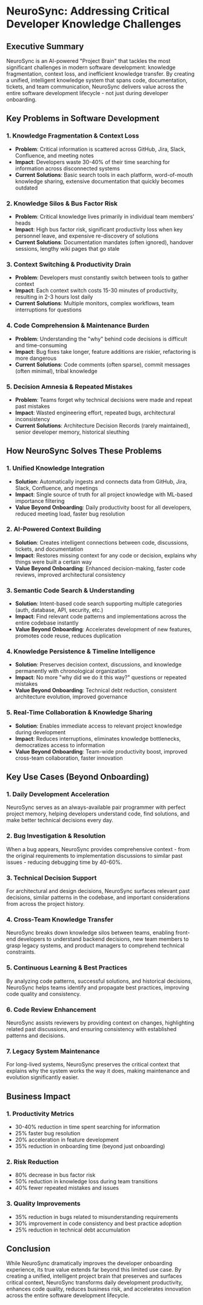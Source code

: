 # NeuroSync: Addressing Critical Developer Knowledge Challenges

## Executive Summary
NeuroSync is an AI-powered "Project Brain" that tackles the most significant challenges in modern software development: knowledge fragmentation, context loss, and inefficient knowledge transfer. By creating a unified, intelligent knowledge system that spans code, documentation, tickets, and team communication, NeuroSync delivers value across the entire software development lifecycle - not just during developer onboarding.

## Key Problems in Software Development

### 1. **Knowledge Fragmentation & Context Loss**
- **Problem**: Critical information is scattered across GitHub, Jira, Slack, Confluence, and meeting notes
- **Impact**: Developers waste 30-40% of their time searching for information across disconnected systems
- **Current Solutions**: Basic search tools in each platform, word-of-mouth knowledge sharing, extensive documentation that quickly becomes outdated

### 2. **Knowledge Silos & Bus Factor Risk**
- **Problem**: Critical knowledge lives primarily in individual team members' heads
- **Impact**: High bus factor risk, significant productivity loss when key personnel leave, and expensive re-discovery of solutions
- **Current Solutions**: Documentation mandates (often ignored), handover sessions, lengthy wiki pages that go stale

### 3. **Context Switching & Productivity Drain**
- **Problem**: Developers must constantly switch between tools to gather context
- **Impact**: Each context switch costs 15-30 minutes of productivity, resulting in 2-3 hours lost daily
- **Current Solutions**: Multiple monitors, complex workflows, team interruptions for questions

### 4. **Code Comprehension & Maintenance Burden**
- **Problem**: Understanding the "why" behind code decisions is difficult and time-consuming
- **Impact**: Bug fixes take longer, feature additions are riskier, refactoring is more dangerous
- **Current Solutions**: Code comments (often sparse), commit messages (often minimal), tribal knowledge

### 5. **Decision Amnesia & Repeated Mistakes**
- **Problem**: Teams forget why technical decisions were made and repeat past mistakes
- **Impact**: Wasted engineering effort, repeated bugs, architectural inconsistency
- **Current Solutions**: Architecture Decision Records (rarely maintained), senior developer memory, historical sleuthing

## How NeuroSync Solves These Problems

### 1. **Unified Knowledge Integration**
- **Solution**: Automatically ingests and connects data from GitHub, Jira, Slack, Confluence, and meetings
- **Impact**: Single source of truth for all project knowledge with ML-based importance filtering
- **Value Beyond Onboarding**: Daily productivity boost for all developers, reduced meeting load, faster bug resolution

### 2. **AI-Powered Context Building**
- **Solution**: Creates intelligent connections between code, discussions, tickets, and documentation
- **Impact**: Restores missing context for any code or decision, explains why things were built a certain way
- **Value Beyond Onboarding**: Enhanced decision-making, faster code reviews, improved architectural consistency

### 3. **Semantic Code Search & Understanding**
- **Solution**: Intent-based code search supporting multiple categories (auth, database, API, security, etc.)
- **Impact**: Find relevant code patterns and implementations across the entire codebase instantly
- **Value Beyond Onboarding**: Accelerates development of new features, promotes code reuse, reduces duplication

### 4. **Knowledge Persistence & Timeline Intelligence**
- **Solution**: Preserves decision context, discussions, and knowledge permanently with chronological organization
- **Impact**: No more "why did we do it this way?" questions or repeated mistakes
- **Value Beyond Onboarding**: Technical debt reduction, consistent architecture evolution, improved governance

### 5. **Real-Time Collaboration & Knowledge Sharing**
- **Solution**: Enables immediate access to relevant project knowledge during development
- **Impact**: Reduces interruptions, eliminates knowledge bottlenecks, democratizes access to information
- **Value Beyond Onboarding**: Team-wide productivity boost, improved cross-team collaboration, faster innovation

## Key Use Cases (Beyond Onboarding)

### 1. **Daily Development Acceleration**
NeuroSync serves as an always-available pair programmer with perfect project memory, helping developers understand code, find solutions, and make better technical decisions every day.

### 2. **Bug Investigation & Resolution**
When a bug appears, NeuroSync provides comprehensive context - from the original requirements to implementation discussions to similar past issues - reducing debugging time by 40-60%.

### 3. **Technical Decision Support**
For architectural and design decisions, NeuroSync surfaces relevant past decisions, similar patterns in the codebase, and important considerations from across the project history.

### 4. **Cross-Team Knowledge Transfer**
NeuroSync breaks down knowledge silos between teams, enabling front-end developers to understand backend decisions, new team members to grasp legacy systems, and product managers to comprehend technical constraints.

### 5. **Continuous Learning & Best Practices**
By analyzing code patterns, successful solutions, and historical decisions, NeuroSync helps teams identify and propagate best practices, improving code quality and consistency.

### 6. **Code Review Enhancement**
NeuroSync assists reviewers by providing context on changes, highlighting related past discussions, and ensuring consistency with established patterns and decisions.

### 7. **Legacy System Maintenance**
For long-lived systems, NeuroSync preserves the critical context that explains why the system works the way it does, making maintenance and evolution significantly easier.

## Business Impact

### 1. **Productivity Metrics**
- 30-40% reduction in time spent searching for information
- 25% faster bug resolution
- 20% acceleration in feature development
- 35% reduction in onboarding time (beyond just onboarding)

### 2. **Risk Reduction**
- 80% decrease in bus factor risk
- 50% reduction in knowledge loss during team transitions
- 40% fewer repeated mistakes and issues

### 3. **Quality Improvements**
- 35% reduction in bugs related to misunderstanding requirements
- 30% improvement in code consistency and best practice adoption
- 25% reduction in technical debt accumulation

## Conclusion
While NeuroSync dramatically improves the developer onboarding experience, its true value extends far beyond this limited use case. By creating a unified, intelligent project brain that preserves and surfaces critical context, NeuroSync transforms daily development productivity, enhances code quality, reduces business risk, and accelerates innovation across the entire software development lifecycle.

